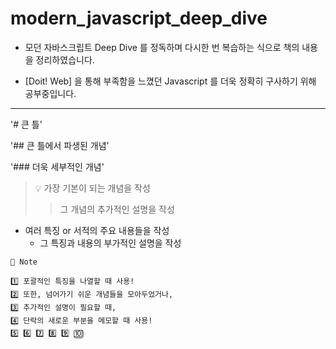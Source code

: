 # modern_javascript_deep_dive
- 모던 자바스크립트 Deep Dive 를 정독하며 다시한 번 복습하는 식으로 책의 내용을 정리하였습니다.

- [Doit! Web] 을 통해 부족함을 느꼈던 Javascript 를 더욱 정확히 구사하기 위해 공부중입니다.

-----------------------

'# 큰 틀'
<br>

'## 큰 틀에서 파생된 개념'
<br>

'### 더욱 세부적인 개념'
<br>

> 💡 가장 기본이 되는 개념을 작성
>> 그 개념의 추가적인 설명을 작성

- 여러 특징 or 서적의 주요 내용들을 작성
  - 그 특징과 내용의 부가적인 설명을 작성
 
```
🔎 Note

1️⃣ 포괄적인 특징을 나열할 때 사용!
2️⃣ 또한, 넘어가기 쉬운 개념들을 모아두었거나,
3️⃣ 추가적인 설명이 필요할 때,
4️⃣ 단락의 새로운 부분을 메모할 때 사용!
5️⃣ 6️⃣ 7️⃣ 8️⃣ 9️⃣ 🔟
```
